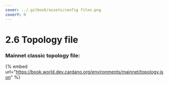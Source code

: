 ```yaml
---
cover: ../.gitbook/assets/config files.png
coverY: 0
---
```


# 2.6 Topology file

### Mainnet classic topology file:

{% embed url="https://book.world.dev.cardano.org/environments/mainnet/topology.json" %}
